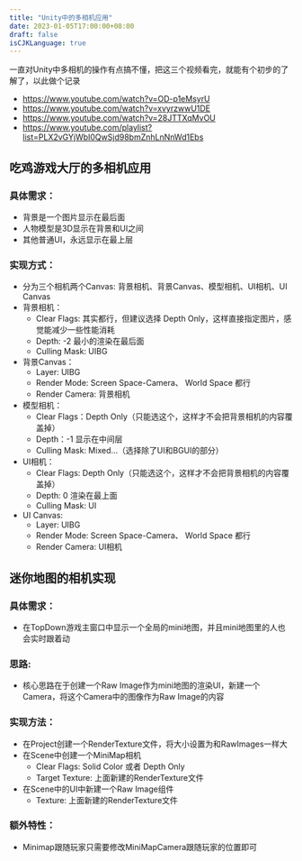 ```yaml
---
title: "Unity中的多相机应用"
date: 2023-01-05T17:00:00+08:00
draft: false
isCJKLanguage: true
---
```


一直对Unity中多相机的操作有点搞不懂，把这三个视频看完，就能有个初步的了解了，以此做个记录
 - https://www.youtube.com/watch?v=OD-p1eMsyrU
 - https://www.youtube.com/watch?v=xvyrzwwU1DE
 - https://www.youtube.com/watch?v=28JTTXqMvOU
 - https://www.youtube.com/playlist?list=PLX2vGYjWbI0QwSjd98bmZnhLnNnWd1Ebs

## 吃鸡游戏大厅的多相机应用
### 具体需求：
 - 背景是一个图片显示在最后面
 - 人物模型是3D显示在背景和UI之间
 - 其他普通UI，永远显示在最上层

### 实现方式：
 - 分为三个相机两个Canvas: 背景相机、背景Canvas、模型相机、UI相机、UI Canvas
 - 背景相机：
   - Clear Flags: 其实都行，但建议选择 Depth Only，这样直接指定图片，感觉能减少一些性能消耗
   - Depth: -2 最小的渲染在最后面
   - Culling Mask: UIBG
 - 背景Canvas：
   - Layer: UIBG
   - Render Mode: Screen Space-Camera、 World Space 都行
   - Render Camera: 背景相机
 - 模型相机：
   - Clear Flags：Depth Only（只能选这个，这样才不会把背景相机的内容覆盖掉）
   - Depth：-1 显示在中间层
   - Culling Mask: Mixed...（选择除了UI和BGUI的部分）
 - UI相机：
   - Clear Flags: Depth Only（只能选这个，这样才不会把背景相机的内容覆盖掉）
   - Depth: 0 渲染在最上面
   - Culling Mask: UI
 - UI Canvas:
   - Layer: UIBG
   - Render Mode: Screen Space-Camera、 World Space 都行
   - Render Camera: UI相机
 
## 迷你地图的相机实现
### 具体需求：
 - 在TopDown游戏主窗口中显示一个全局的mini地图，并且mini地图里的人也会实时跟着动

### 思路:
 - 核心思路在于创建一个Raw Image作为mini地图的渲染UI，新建一个Camera，将这个Camera中的图像作为Raw Image的内容

### 实现方法：
 - 在Project创建一个RenderTexture文件，将大小设置为和RawImages一样大
 - 在Scene中创建一个MiniMap相机
   - Clear Flags: Solid Color 或者 Depth Only
   - Target Texture: 上面新建的RenderTexture文件
 - 在Scene中的UI中新建一个Raw Image组件
   - Texture: 上面新建的RenderTexture文件
### 额外特性：
 - Minimap跟随玩家只需要修改MiniMapCamera跟随玩家的位置即可
